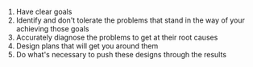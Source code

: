 1. Have clear goals
2. Identify and don't tolerate the problems that stand in the way of your achieving those goals
3. Accurately diagnose the problems to get at their root causes
4. Design plans that will get you around them
5. Do what's necessary to push these designs through the results
